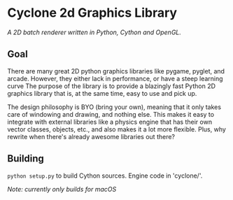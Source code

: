 # Cyclone 2d Graphics Library
_A 2D batch renderer written in Python, Cython and OpenGL._

## Goal
There are many great 2D python graphics libraries like pygame, pyglet, and arcade. However, they either lack in performance, or have a steep learning curve
The purpose of the library is to provide a blazingly fast Python 2D graphics library that is, at the same time, easy to use and pick up. 

The design philosophy is BYO (bring your own), meaning that it only takes care of windowing and drawing, and nothing else. This makes it easy to integrate with external libraries like a physics engine that has their own vector classes, objects, etc., and also makes it a lot more flexible. Plus, why rewrite when there's already awesome libraries out there?

## Building
`python setup.py` to build Cython sources. Engine code in 'cyclone/'.  

_Note: currently only builds for macOS_


